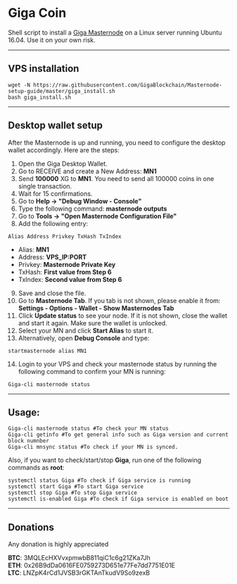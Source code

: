 # Giga Coin
Shell script to install a [Giga Masternode](https://bitcointalk.org/index.php?topic=4636001.new#new) on a Linux server running Ubuntu 16.04.
Use it on your own risk.
***

## VPS installation
```
wget -N https://raw.githubusercontent.com/GigaBlockchain/Masternode-setup-guide/master/giga_install.sh
bash giga_install.sh
```
***

## Desktop wallet setup

After the Masternode is up and running, you need to configure the desktop wallet accordingly. Here are the steps:
1. Open the Giga Desktop Wallet.
2. Go to RECEIVE and create a New Address: **MN1**
3. Send **100000** XG to **MN1**. You need to send all 100000 coins in one single transaction.
4. Wait for 15 confirmations.
5. Go to **Help -> "Debug Window - Console"**
6. Type the following command: **masternode outputs**
7. Go to  **Tools -> "Open Masternode Configuration File"**
8. Add the following entry:
```
Alias Address Privkey TxHash TxIndex
```
* Alias: **MN1**
* Address: **VPS_IP:PORT**
* Privkey: **Masternode Private Key**
* TxHash: **First value from Step 6**
* TxIndex:  **Second value from Step 6**
9. Save and close the file.
10. Go to **Masternode Tab**. If you tab is not shown, please enable it from: **Settings - Options - Wallet - Show Masternodes Tab**
11. Click **Update status** to see your node. If it is not shown, close the wallet and start it again. Make sure the wallet is unlocked.
12. Select your MN and click **Start Alias** to start it.
13. Alternatively, open **Debug Console** and type:
```
startmasternode alias MN1
```
14. Login to your VPS and check your masternode status by running the following command to confirm your MN is running:
```
Giga-cli masternode status
```
***

## Usage:
```
Giga-cli masternode status #To check your MN status
Giga-cli getinfo #To get general info such as Giga version and current block numnber
Giga-cli mnsync status #To check if your MN is synced.
```
Also, if you want to check/start/stop **Giga**, run one of the following commands as **root**:

```
systemctl status Giga #To check if Giga service is running
systemctl start Giga #To start Giga service
systemctl stop Giga #To stop Giga service
systemctl is-enabled Giga #To check if Giga service is enabled on boot
```
***

## Donations
Any donation is highly appreciated

**BTC**: 3MQLEcHXVvxpmwbB811qiC1c6g21ZKa7Jh  
**ETH**: 0x26B9dDa0616FE0759273D651e77Fe7dd7751E01E  
**LTC**: LNZpK4rCd1JVSB3rGKTAnTkudV9So9zexB
